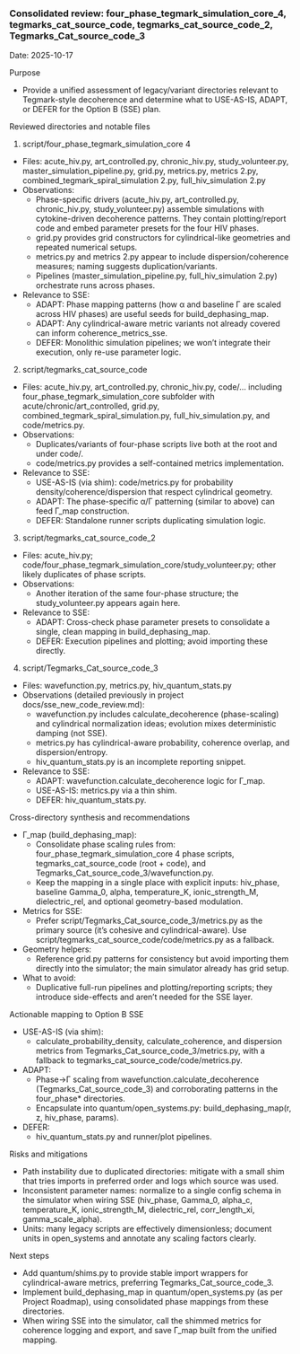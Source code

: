 ### Consolidated review: four_phase_tegmark_simulation_core_4, tegmarks_cat_source_code, tegmarks_cat_source_code_2, Tegmarks_Cat_source_code_3

Date: 2025-10-17

Purpose
- Provide a unified assessment of legacy/variant directories relevant to Tegmark-style decoherence and determine what to USE-AS-IS, ADAPT, or DEFER for the Option B (SSE) plan.

Reviewed directories and notable files
1) script/four_phase_tegmark_simulation_core 4
- Files: acute_hiv.py, art_controlled.py, chronic_hiv.py, study_volunteer.py, master_simulation_pipeline.py, grid.py, metrics.py, metrics 2.py, combined_tegmark_spiral_simulation 2.py, full_hiv_simulation 2.py
- Observations:
  - Phase-specific drivers (acute_hiv.py, art_controlled.py, chronic_hiv.py, study_volunteer.py) assemble simulations with cytokine-driven decoherence patterns. They contain plotting/report code and embed parameter presets for the four HIV phases.
  - grid.py provides grid constructors for cylindrical-like geometries and repeated numerical setups.
  - metrics.py and metrics 2.py appear to include dispersion/coherence measures; naming suggests duplication/variants.
  - Pipelines (master_simulation_pipeline.py, full_hiv_simulation 2.py) orchestrate runs across phases.
- Relevance to SSE:
  - ADAPT: Phase mapping patterns (how α and baseline Γ are scaled across HIV phases) are useful seeds for build_dephasing_map.
  - ADAPT: Any cylindrical-aware metric variants not already covered can inform coherence_metrics_sse.
  - DEFER: Monolithic simulation pipelines; we won’t integrate their execution, only re-use parameter logic.

2) script/tegmarks_cat_source_code
- Files: acute_hiv.py, art_controlled.py, chronic_hiv.py, code/… including four_phase_tegmark_simulation_core subfolder with acute/chronic/art_controlled, grid.py, combined_tegmark_spiral_simulation.py, full_hiv_simulation.py, and code/metrics.py.
- Observations:
  - Duplicates/variants of four-phase scripts live both at the root and under code/.
  - code/metrics.py provides a self-contained metrics implementation.
- Relevance to SSE:
  - USE-AS-IS (via shim): code/metrics.py for probability density/coherence/dispersion that respect cylindrical geometry.
  - ADAPT: The phase-specific α/Γ patterning (similar to above) can feed Γ_map construction.
  - DEFER: Standalone runner scripts duplicating simulation logic.

3) script/tegmarks_cat_source_code_2
- Files: acute_hiv.py; code/four_phase_tegmark_simulation_core/study_volunteer.py; other likely duplicates of phase scripts.
- Observations:
  - Another iteration of the same four-phase structure; the study_volunteer.py appears again here.
- Relevance to SSE:
  - ADAPT: Cross-check phase parameter presets to consolidate a single, clean mapping in build_dephasing_map.
  - DEFER: Execution pipelines and plotting; avoid importing these directly.

4) script/Tegmarks_Cat_source_code_3
- Files: wavefunction.py, metrics.py, hiv_quantum_stats.py
- Observations (detailed previously in project docs/sse_new_code_review.md):
  - wavefunction.py includes calculate_decoherence (phase-scaling) and cylindrical normalization ideas; evolution mixes deterministic damping (not SSE).
  - metrics.py has cylindrical-aware probability, coherence overlap, and dispersion/entropy.
  - hiv_quantum_stats.py is an incomplete reporting snippet.
- Relevance to SSE:
  - ADAPT: wavefunction.calculate_decoherence logic for Γ_map.
  - USE-AS-IS: metrics.py via a thin shim.
  - DEFER: hiv_quantum_stats.py.

Cross-directory synthesis and recommendations
- Γ_map (build_dephasing_map):
  - Consolidate phase scaling rules from: four_phase_tegmark_simulation_core 4 phase scripts, tegmarks_cat_source_code (root + code), and Tegmarks_Cat_source_code_3/wavefunction.py.
  - Keep the mapping in a single place with explicit inputs: hiv_phase, baseline Gamma_0, alpha, temperature_K, ionic_strength_M, dielectric_rel, and optional geometry-based modulation.
- Metrics for SSE:
  - Prefer script/Tegmarks_Cat_source_code_3/metrics.py as the primary source (it’s cohesive and cylindrical-aware). Use script/tegmarks_cat_source_code/code/metrics.py as a fallback.
- Geometry helpers:
  - Reference grid.py patterns for consistency but avoid importing them directly into the simulator; the main simulator already has grid setup.
- What to avoid:
  - Duplicative full-run pipelines and plotting/reporting scripts; they introduce side-effects and aren’t needed for the SSE layer.

Actionable mapping to Option B SSE
- USE-AS-IS (via shim):
  - calculate_probability_density, calculate_coherence, and dispersion metrics from Tegmarks_Cat_source_code_3/metrics.py, with a fallback to tegmarks_cat_source_code/code/metrics.py.
- ADAPT:
  - Phase→Γ scaling from wavefunction.calculate_decoherence (Tegmarks_Cat_source_code_3) and corroborating patterns in the four_phase* directories.
  - Encapsulate into quantum/open_systems.py: build_dephasing_map(r, z, hiv_phase, params).
- DEFER:
  - hiv_quantum_stats.py and runner/plot pipelines.

Risks and mitigations
- Path instability due to duplicated directories: mitigate with a small shim that tries imports in preferred order and logs which source was used.
- Inconsistent parameter names: normalize to a single config schema in the simulator when wiring SSE (hiv_phase, Gamma_0, alpha_c, temperature_K, ionic_strength_M, dielectric_rel, corr_length_xi, gamma_scale_alpha).
- Units: many legacy scripts are effectively dimensionless; document units in open_systems and annotate any scaling factors clearly.

Next steps
- Add quantum/shims.py to provide stable import wrappers for cylindrical-aware metrics, preferring Tegmarks_Cat_source_code_3. 
- Implement build_dephasing_map in quantum/open_systems.py (as per Project Roadmap), using consolidated phase mappings from these directories.
- When wiring SSE into the simulator, call the shimmed metrics for coherence logging and export, and save Γ_map built from the unified mapping.
